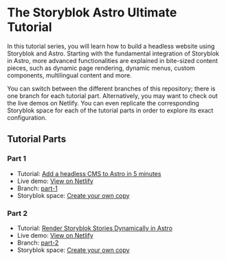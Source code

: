 # The Storyblok Astro Ultimate Tutorial

In this tutorial series, you will learn how to build a headless website using Storyblok and Astro. Starting with the fundamental integration of Storyblok in Astro, more advanced functionalities are explained in bite-sized content pieces, such as dynamic page rendering, dynamic menus, custom components, multilingual content and more.

You can switch between the different branches of this repository; there is one branch for each tutorial part. Alternatively, you may want to check out the live demos on Netlify. You can even replicate the corresponding Storyblok space for each of the tutorial parts in order to explore its exact configuration. 

## Tutorial Parts

### Part 1
 - Tutorial: [Add a headless CMS to Astro in 5 minutes](https://www.storyblok.com/tp/add-a-headless-cms-to-astro-in-5-minutes)
 - Live demo: [View on Netlify](https://part-1--storyblok-astro-ultimate-tutorial.netlify.app/)
 - Branch: [part-1](https://github.com/storyblok/astro-ultimate-tutorial/tree/part-1)
 - Storyblok space: [Create your own copy](https://app.storyblok.com/#!/build/166651)

### Part 2
 - Tutorial: [Render Storyblok Stories Dynamically in Astro](https://www.storyblok.com/tp/render-storyblok-stories-dynamically-in-astro)
 - Live demo: [View on Netlify](https://part-2--storyblok-astro-ultimate-tutorial.netlify.app/)
 - Branch: [part-2](https://github.com/storyblok/astro-ultimate-tutorial/tree/part-2)
 - Storyblok space: [Create your own copy](https://app.storyblok.com/#!/build/166652)